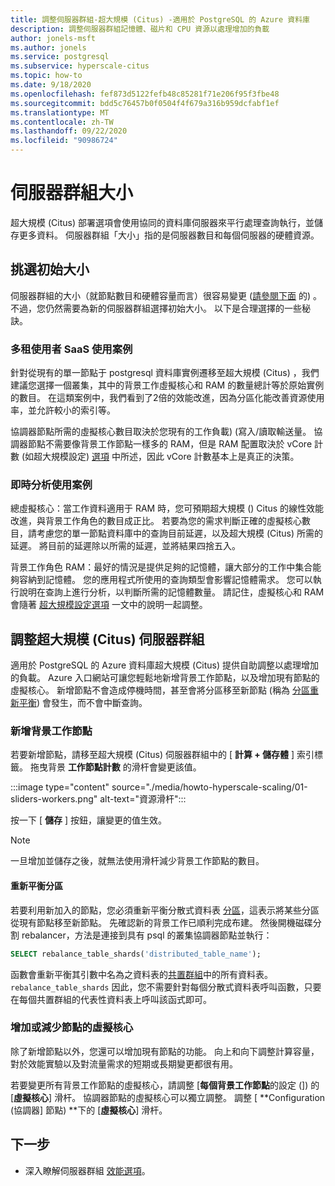 ```yaml
---
title: 調整伺服器群組-超大規模 (Citus) -適用於 PostgreSQL 的 Azure 資料庫
description: 調整伺服器群組記憶體、磁片和 CPU 資源以處理增加的負載
author: jonels-msft
ms.author: jonels
ms.service: postgresql
ms.subservice: hyperscale-citus
ms.topic: how-to
ms.date: 9/18/2020
ms.openlocfilehash: fef873d5122fefb48c85281f71e206f95f3fbe48
ms.sourcegitcommit: bdd5c76457b0f0504f4f679a316b959dcfabf1ef
ms.translationtype: MT
ms.contentlocale: zh-TW
ms.lasthandoff: 09/22/2020
ms.locfileid: "90986724"
---
```

# <a name="server-group-size"></a>伺服器群組大小

超大規模 (Citus) 部署選項會使用協同的資料庫伺服器來平行處理查詢執行，並儲存更多資料。 伺服器群組「大小」指的是伺服器數目和每個伺服器的硬體資源。

## <a name="picking-initial-size"></a>挑選初始大小

伺服器群組的大小（就節點數目和硬體容量而言）很容易變更 ([請參閱下面](#scale-a-hyperscale-citus-server-group) 的) 。 不過，您仍然需要為新的伺服器群組選擇初始大小。 以下是合理選擇的一些秘訣。

### <a name="multi-tenant-saas-use-case"></a>多租使用者 SaaS 使用案例

針對從現有的單一節點于 postgresql 資料庫實例遷移至超大規模 (Citus) ，我們建議您選擇一個叢集，其中的背景工作虛擬核心和 RAM 的數量總計等於原始實例的數目。 在這類案例中，我們看到了2倍的效能改進，因為分區化能改善資源使用率，並允許較小的索引等。

協調器節點所需的虛擬核心數目取決於您現有的工作負載)  (寫入/讀取輸送量。 協調器節點不需要像背景工作節點一樣多的 RAM，但是 RAM 配置取決於 vCore 計數 (如超大規模設定) [選項](concepts-hyperscale-configuration-options.md) 中所述，因此 vCore 計數基本上是真正的決策。

### <a name="real-time-analytics-use-case"></a>即時分析使用案例

總虛擬核心：當工作資料適用于 RAM 時，您可預期超大規模 () Citus 的線性效能改進，與背景工作角色的數目成正比。 若要為您的需求判斷正確的虛擬核心數目，請考慮您的單一節點資料庫中的查詢目前延遲，以及超大規模 (Citus) 所需的延遲。 將目前的延遲除以所需的延遲，並將結果四捨五入。

背景工作角色 RAM：最好的情況是提供足夠的記憶體，讓大部分的工作中集合能夠容納到記憶體。 您的應用程式所使用的查詢類型會影響記憶體需求。 您可以執行說明在查詢上進行分析，以判斷所需的記憶體數量。 請記住，虛擬核心和 RAM 會隨著 [超大規模設定選項](concepts-hyperscale-configuration-options.md) 一文中的說明一起調整。

## <a name="scale-a-hyperscale-citus-server-group"></a>調整超大規模 (Citus) 伺服器群組

適用於 PostgreSQL 的 Azure 資料庫超大規模 (Citus) 提供自助調整以處理增加的負載。 Azure 入口網站可讓您輕鬆地新增背景工作節點，以及增加現有節點的虛擬核心。 新增節點不會造成停機時間，甚至會將分區移至新節點 (稱為 [分區重新平衡](#rebalance-shards)) 會發生，而不會中斷查詢。

### <a name="add-worker-nodes"></a>新增背景工作節點

若要新增節點，請移至超大規模 (Citus) 伺服器群組中的 [ **計算 + 儲存體** ] 索引標籤。  拖曳背景 **工作節點計數** 的滑杆會變更該值。

:::image type="content" source="./media/howto-hyperscale-scaling/01-sliders-workers.png" alt-text="資源滑杆":::

按一下 [ **儲存** ] 按鈕，讓變更的值生效。

> [!NOTE]
> 一旦增加並儲存之後，就無法使用滑杆減少背景工作節點的數目。

#### <a name="rebalance-shards"></a>重新平衡分區

若要利用新加入的節點，您必須重新平衡分散式資料表 [分區](concepts-hyperscale-distributed-data.md#shards)，這表示將某些分區從現有節點移至新節點。 先確認新的背景工作已順利完成布建。 然後開機磁碟分割 rebalancer，方法是連接到具有 psql 的叢集協調器節點並執行：

```sql
SELECT rebalance_table_shards('distributed_table_name');
```

函數會重新平衡其引數中名為之資料表的[共置群組](concepts-hyperscale-colocation.md)中的所有資料表。`rebalance_table_shards` 因此，您不需要針對每個分散式資料表呼叫函數，只要在每個共置群組的代表性資料表上呼叫該函式即可。

### <a name="increase-or-decrease-vcores-on-nodes"></a>增加或減少節點的虛擬核心

除了新增節點以外，您還可以增加現有節點的功能。 向上和向下調整計算容量，對於效能實驗以及對流量需求的短期或長期變更都很有用。

若要變更所有背景工作節點的虛擬核心，請調整 [**每個背景工作節點**的設定 (]) 的 [**虛擬核心**] 滑杆。 協調器節點的虛擬核心可以獨立調整。 調整 [ **Configuration (協調器] 節點) **下的 [**虛擬核心**] 滑杆。

## <a name="next-steps"></a>下一步

- 深入瞭解伺服器群組 [效能選項](concepts-hyperscale-configuration-options.md)。
